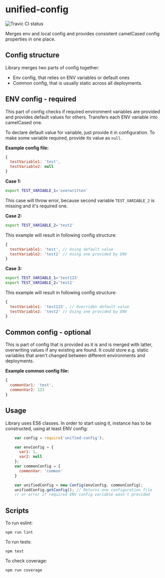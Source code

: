 # unified-config
![Travic CI status][travis-image]

Merges env and local config and provides consistent camelCased config properties in one place.

## Config structure
Library merges two parts of config together:
  - Env config, that relies on ENV variables or default ones
  - Common config, that is usually static across all deployments.

## ENV config - **required**
This part of config checks if required environment variables are provided and provides default values for others. Transfers each ENV variable into camelCased one.

To declare default value for variable, just provide it in configuration. To make some variable required, provide its value as `null`.


**Example config file:**
```javascript
{
  testVariable1: 'test',
  testVariable2: null
}
```

**Case 1:**
```bash
export TEST_VARIABLE_1='overwritten'
```
This case will throw error, because second variable `TEST_VARIABLE_2` is missing and it's required one.

**Case 2:**
```bash
export TEST_VARIABLE_2='test2'
```
This example will result in following config structure:
```javascript
{
  testVariable1: 'test', // Using default value
  testVariable2: 'test2' // Using one provided by ENV
}
```

**Case 3:**
```bash
export TEST_VARIABLE_1='test123'
export TEST_VARIABLE_2='test2'
```
This example will result in following config structure:
```javascript
{
  testVariable1: 'test123', // Overriden default value
  testVariable2: 'test2' // Using one provided by ENV
}
```

## Common config - **optional**
This is part of config that is provided as it is and is merged with latter, overwriting values if any existing are found. It could store e.g. static variables that aren't changed between different environments and deployments.

**Example common config file:**
```javascript
{
  commonVar1: 'test',
  commonVar2: 123
}
```

## Usage
Library uses ES6 classes. In order to start using it, instance has to be constructed, using at least ENV config:
```javascript
    var config = require('unified-config');

    var envConfig = {
      var1: 1,
      var2: null
    };
    var commonConfig = {
      commonVar: 'common'
    }

    var unifiedConfig = new Config(envConfig, commonConfig);
    unifiedConfig.getConfig(); // Returns one configuration file
    // or error if required ENV config variable wasn't provided
```

## Scripts
To run eslint:

    npm run lint

To run tests:

    npm test

To check coverage:

    npm run coverage

[travis-image]: https://travis-ci.org/SzybkiSasza/unified-config.svg?branch=master
